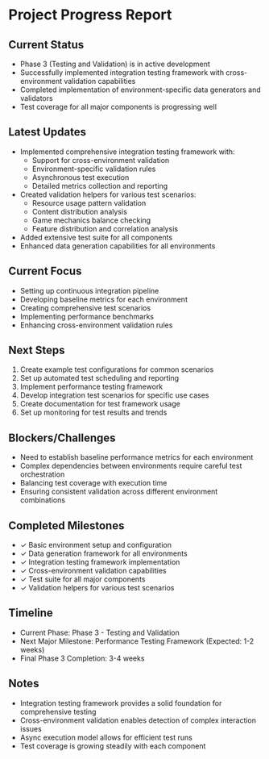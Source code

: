 # Project Progress Report

## Current Status
- Phase 3 (Testing and Validation) is in active development
- Successfully implemented integration testing framework with cross-environment validation capabilities
- Completed implementation of environment-specific data generators and validators
- Test coverage for all major components is progressing well

## Latest Updates
- Implemented comprehensive integration testing framework with:
  - Support for cross-environment validation
  - Environment-specific validation rules
  - Asynchronous test execution
  - Detailed metrics collection and reporting
- Created validation helpers for various test scenarios:
  - Resource usage pattern validation
  - Content distribution analysis
  - Game mechanics balance checking
  - Feature distribution and correlation analysis
- Added extensive test suite for all components
- Enhanced data generation capabilities for all environments

## Current Focus
- Setting up continuous integration pipeline
- Developing baseline metrics for each environment
- Creating comprehensive test scenarios
- Implementing performance benchmarks
- Enhancing cross-environment validation rules

## Next Steps
1. Create example test configurations for common scenarios
2. Set up automated test scheduling and reporting
3. Implement performance testing framework
4. Develop integration test scenarios for specific use cases
5. Create documentation for test framework usage
6. Set up monitoring for test results and trends

## Blockers/Challenges
- Need to establish baseline performance metrics for each environment
- Complex dependencies between environments require careful test orchestration
- Balancing test coverage with execution time
- Ensuring consistent validation across different environment combinations

## Completed Milestones
- ✓ Basic environment setup and configuration
- ✓ Data generation framework for all environments
- ✓ Integration testing framework implementation
- ✓ Cross-environment validation capabilities
- ✓ Test suite for all major components
- ✓ Validation helpers for various test scenarios

## Timeline
- Current Phase: Phase 3 - Testing and Validation
- Next Major Milestone: Performance Testing Framework (Expected: 1-2 weeks)
- Final Phase 3 Completion: 3-4 weeks

## Notes
- Integration testing framework provides a solid foundation for comprehensive testing
- Cross-environment validation enables detection of complex interaction issues
- Async execution model allows for efficient test runs
- Test coverage is growing steadily with each component 
